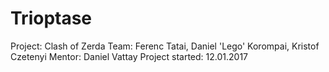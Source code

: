# Trioptase
Project: Clash of Zerda 
Team: Ferenc Tatai, Daniel 'Lego' Korompai, Kristof Czetenyi
Mentor: Daniel Vattay
Project started: 12.01.2017
